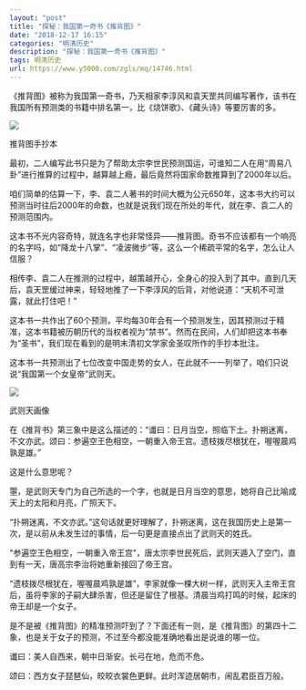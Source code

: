 ```yaml
---
layout: "post"
title: "探秘：我国第一奇书《推背图》"
date: "2018-12-17 16:15"
categories: "明清历史"
description: "探秘：我国第一奇书《推背图》"
tags: 明清历史
url: https://www.y5000.com/zgls/mq/14746.html
---
```






《推背图》被称为我国第一奇书，乃天相家李淳风和袁天罡共同编写著作，该书在我国所有预测类的书籍中排名第一，比《烧饼歌》、《藏头诗》等要厉害的多。

![](https://img.y5000.com/uploads/allimg/170223/134924E03-0.jpg)

推背图手抄本

最初，二人编写此书只是为了帮助太宗李世民预测国运，可谁知二人在用“周易八卦”进行推算的过程中，越算越上瘾，最后竟然将国家命数推算到了2000年以后。

咱们简单的估算一下，李、袁二人著书的时间大概为公元650年，这本书大约可以预测当时往后2000年的命数，也就是说我们现在所处的年代，就在李、袁二人的预测范围内。

这本书不光内容奇特，就连名字也非常怪异——推背图。奇书不应该都有一个响亮的名字吗，如“降龙十八掌”、“凌波微步”等，这么一个稀疏平常的名字，怎么让人信服？

相传李、袁二人在推测的过程中，越策越开心，全身心的投入到了其中。直到几天后，袁天罡缓过神来，轻轻地推了一下李淳风的后背，对他说道：“天机不可泄露，就此打住吧！”

这本书一共作出了60个预测，平均每30年会有一个预测发生，因其预测过于精准，这本书籍被历朝历代的当权者视为“禁书”。然而在民间，人们却把这本书奉为“圣书”，我们现在看到的是明末清初文学家金圣叹所作的手抄本批注。

这本书一共预测出了七位改变中国走势的女人，在此就不一一列举了，咱们只说说“我国第一个女皇帝”武则天。

![](https://img.y5000.com/uploads/allimg/170223/1349243256-1.jpg)

武则天画像

在《推背书》第三象中是这么描述的：“谶曰：日月当空，照临下土。扑朔迷离，不文亦武。颂曰：参遍空王色相空，一朝重入帝王宫。遗枝拨尽根犹在，喔喔晨鸡孰是雄。”

这是什么意思呢？

曌，是武则天专门为自己所选的一个字，也就是日月当空的意思，她将自己比喻成天上的太阳和月亮，广照天下。

“扑朔迷离，不文亦武。”这句话就更好理解了，扑朔迷离，这在我国历史上是第一次，是以前从未发生过的事情，后一句更是直接点出了武则天的姓氏。

"参遍空王色相空，一朝重入帝王宫"，唐太宗李世民死后，武则天遁入了空门，直到有一天，唐高宗李治将她重新接回了帝王宫。

“遗枝拨尽根犹在，喔喔晨鸡孰是雄”，李家就像一棵大树一样，武则天入主帝王宫后，虽将李家的子嗣大肆杀害，但还是留住了根基。清晨当鸡打鸣的时候，起床的帝王却是一个女子。

是不是被《推背图》的精准预测吓到了？下面还有一则，是《推背图》的第四十二象，也是关于女子的预测，不过至今都没能准确地看出是说谁的哪一位。

谶曰：美人自西来，朝中日渐安。长弓在地，危而不危。

颂曰：西方女子琵琶仙，皎皎衣裳色更鲜。此时浑迹居朝市，闹乱君臣百万般。
